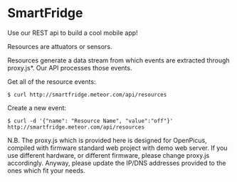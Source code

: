 SmartFridge
===========


Use our REST api to build a cool mobile app!

Resources are attuators or sensors.

Resources generate a data stream from which events are extracted through proxy.js*. Our API processes those events.

Get all of the resource events:

    $ curl http://smartfridge.meteor.com/api/resources

Create a new event:

    $ curl -d '{"name": "Resource Name", "value":"off"}' http://smartfridge.meteor.com/api/resources

N.B. The proxy.js which is provided here is designed for OpenPicus, compiled with firmware standard web project with demo web server. If you use different hardware, or different firmware, please change proxy.js accordingly. Anyway, please update the IP/DNS addresses provided to the ones which fit your needs.
